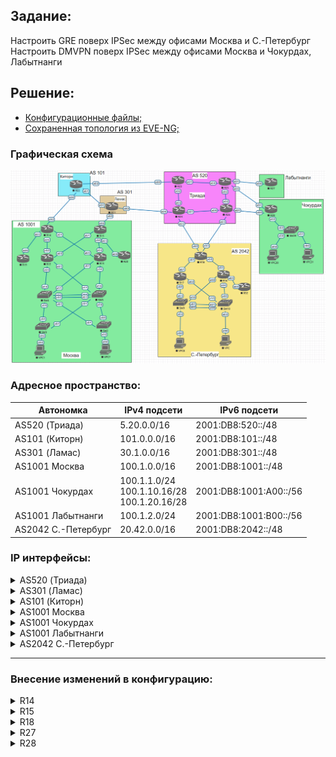 ## Задание:

Настроить GRE поверх IPSec между офисами Москва и С.-Петербург
<br>
Настроить DMVPN поверх IPSec между офисами Москва и Чокурдах, Лабытнанги

##  Решение:

- [Конфигурационные файлы;](configs/)
- [Сохраненная топология из EVE-NG;](eve-ng_lab_IPSec.zip)

### Графическая схема

![](Topology.PNG)

### Адресное пространство:

| **Автономка**       | **IPv4 подсети**                                 | **IPv6 подсети**       |
|---------------------|--------------------------------------------------|------------------------|
| AS520 (Триада)      | 5.20.0.0/16                                      | 2001:DB8:520::/48      |
| AS101 (Киторн)      | 101.0.0.0/16                                     | 2001:DB8:101::/48      |
| AS301 (Ламас)       | 30.1.0.0/16                                      | 2001:DB8:301::/48      |
| AS1001 Москва       | 100.1.0.0/16                                     | 2001:DB8:1001::/48     |
| AS1001 Чокурдах     | 100.1.1.0/24<br>100.1.10.16/28<br>100.1.20.16/28 | 2001:DB8:1001:A00::/56 |
| AS1001 Лабытнанги   | 100.1.2.0/24                                     | 2001:DB8:1001:B00::/56 |
| AS2042 С.-Петербург | 20.42.0.0/16                                     | 2001:DB8:2042::/48     |

### IP интерфейсы:

<details>
  <summary>AS520 (Триада)</summary>

| **Device** |            **Interface**            |                                **IPv4 Address**                                |                                                                                **IPv6 Address**                                                                        |
|:----------:|:-----------------------------------:|:------------------------------------------------------------------------------:|:----------------------------------------------------------------------------------------------------------------------------------------------------------------------:|
|   **R23**  |     Lo1<br>e0/0<br>e0/1<br>e0/2     |         5.20.0.23/32<br>5.20.23.0/31<br>172.16.1.0/31<br>172.16.1.2/31         |                                            2001:DB8:520::23/128<br>FE80::23 link-local<br>FE80::23 link-local<br>FE80::23 link-local                                   |
|   **R24**  | Lo1<br>e0/0<br>e0/1<br>e0/2<br>e0/3 | 5.20.0.24/32<br>5.20.24.0/31<br>172.16.1.4/31<br>172.16.1.3/31<br>5.20.24.2/31 | 2001:DB8:520::24/128<br>FE80::24 link-local, 2001:DB8:520:24E0::24/112<br>FE80::24 link-local<br>FE80::24 link-local<br>FE80::24 link-local, 2001:DB8:520:24E3::24/112 |
|   **R25**  | Lo1<br>e0/0<br>e0/1<br>e0/2<br>e0/3 | 5.20.0.25/32<br>172.16.1.1/31<br>5.20.25.0/31<br>172.16.1.6/31<br>5.20.25.2/31 |                                2001:DB8:520::25/128<br>FE80::25 link-local<br>FE80::25 link-local<br>FE80::25 link-local<br>FE80::25 link-local                        |
|   **R26**  | Lo1<br>e0/0<br>e0/1<br>e0/2<br>e0/3 | 5.20.0.26/32<br>172.16.1.5/31<br>5.20.26.0/31<br>172.16.1.7/31<br>5.20.26.2/31 |                 2001:DB8:520::26/128<br>FE80::26 link-local<br>FE80::26 link-local<br>FE80::26 link-local<br>FE80::26 link-local, 2001:DB8:520:26E3::26/112            |
</details>

<details>
  <summary>AS301 (Ламас)</summary>

| **Device** | **Interface**               | **IPv4 Address**                                               | **IPv6 Address**                                                                                                                                                           |
|------------|-----------------------------|----------------------------------------------------------------|----------------------------------------------------------------------------------------------------------------------------------------------------------------------------|
| **R21**    | Lo1<br>e0/0<br>e0/1<br>e0/2 | 30.1.0.21/32<br>30.1.100.0/31<br>172.16.1.0/31<br>5.20.24.1/31 | 2001:DB8:301::21/128<br>FE80::21 link-local, 2001:DB8:301:21E0::21/112<br>FE80::21 link-local, 2001:DB8:301:21E1::21/112<br>FE80::21 link-local, 2001:DB8:520:24E0::21/112 |
</details>

<details>
  <summary>AS101 (Киторн)</summary>

| **Device** | **Interface**               | **IPv4 Address**                                                 | **IPv6 Address**                                                                                                                                |
|------------|-----------------------------|------------------------------------------------------------------|-------------------------------------------------------------------------------------------------------------------------------------------------|
| **R22**    | Lo1<br>e0/0<br>e0/1<br>e0/2 | 101.0.0.22/32<br>101.0.100.0/31<br>172.16.1.1/31<br>5.20.23.1/31 | 2001:DB8:101::22/128<br>FE80::22 link-local, 2001:DB8:101:22E0::22/112<br>FE80::22 link-local, 2001:DB8:301:21E1::22/112<br>FE80::22 link-local |
</details>

<details>
  <summary>AS1001 Москва</summary>

| **Device** | **Interface**                                         | **IPv4 Address**                                                                                                    | **IPv6 Address**                                                                                                                                       |
|------------|-------------------------------------------------------|---------------------------------------------------------------------------------------------------------------------|--------------------------------------------------------------------------------------------------------------------------------------------------------|
| **VPC1**   | eth0                                                  | 192.168.10.2/28 gw 192.168.10.1 (DHCP)                                                                              | 2001:DB8:1001:10::/64 (SLAAC)                                                                                                                          |
| **VPC7**   | eth0                                                  | 192.168.20.2/28 gw 192.168.20.1 (DHCP)                                                                              | 2001:DB8:1001:20::/64 (SLAAC)                                                                                                                          |
| **SW2**    | Lo1<br>e0/0<br>e0/1<br>vlan20                         | 100.1.0.2/32<br>172.16.1.27/31<br>172.16.1.23/31<br>192.168.20.1/28                                                 | 2001:DB8:1001::2/128<br>FE80::2 link-local<br>FE80::2 link-local<br>2001:DB8:1001:20::1/64                                                             |
| **SW3**    | Lo1<br>e0/0<br>e0/1<br>vlan10                         | 100.1.0.3/32<br>172.16.1.21/31<br>172.16.1.29/31<br>192.168.10.1/28                                                 | 2001:DB8:1001::3/128<br>FE80::3 link-local<br>FE80::3 link-local<br>2001:DB8:1001:10::1/64                                                             |
| **SW4**    | Lo1<br>e0/0<br>e0/1<br>e1/0<br>e1/1<br>vlan201        | 100.1.0.4/32<br>172.16.1.20/31<br>172.16.1.22/31<br>172.16.1.13/31<br>172.16.1.19/31<br>172.16.1.24/31              | 2001:DB8:1001::4/128<br>FE80::4 link-local<br>FE80::4 link-local<br>FE80::4 link-local<br>FE80::4 link-local<br>FE80::4 link-local                     |
| **SW5**    | Lo1<br>e0/0<br>e0/1<br>e1/0<br>e1/1<br>vlan201        | 100.1.0.5/32<br>172.16.1.26/31<br>172.16.1.28/31<br>172.16.1.17/31<br>172.16.1.15/31<br>172.16.1.25/31              | 2001:DB8:1001::5/128<br>FE80::5 link-local<br>FE80::5 link-local<br>FE80::5 link-local<br>FE80::5 link-local<br>FE80::5 link-local                     |
| **R12**    | Lo1<br>e0/0<br>e0/1<br>e0/2<br>e0/3                   | 100.1.0.12/32<br>172.16.1.12/31<br>172.16.1.14/31<br>172.16.1.1/31<br>172.16.1.9/31                                 | 2001:DB8:1001::12/128<br>FE80::12 link-local<br>FE80::12 link-local<br>FE80::12 link-local<br>FE80::12 link-local                                      |
| **R13**    | Lo1<br>e0/0<br>e0/1<br>e0/2<br>e0/3                   | 100.1.0.13/32<br>172.16.1.16/31<br>172.16.1.18/31<br>172.16.1.7/31<br>172.16.1.3/31                                 | 2001:DB8:1001::13/128<br>FE80::13 link-local<br>FE80::13 link-local<br>FE80::13 link-local<br>FE80::13 link-local                                      |
| **R14**    | Lo1<br>e0/0<br>e0/1<br>e0/2<br>e0/3<br>Tun0<br>Tun100 | 100.1.0.14/32<br>172.16.1.0/31<br>172.16.1.2/31<br>101.0.100.1/31<br>172.16.1.4/31<br>10.65.0.1/24<br>10.100.0.2/31 | 2001:DB8:1001::14/128<br>FE80::14 link-local<br>FE80::14 link-local<br>FE80::14 link-local, 2001:DB8:101:22E0::14/112<br>FE80::14 link-local<br>-<br>- |
| **R15**    | Lo1<br>e0/0<br>e0/1<br>e0/2<br>e0/3<br>Tun0<br>Tun100 | 100.1.0.15/32<br>172.16.1.6/31<br>172.16.1.8/31<br>30.1.100.1/31<br>172.16.1.10/31<br>10.64.0.1/24<br>10.100.0.0/31 | 2001:DB8:1001::15/128<br>FE80::15 link-local<br>FE80::15 link-local<br>FE80::15 link-local, 2001:DB8:301:21E0::15/112<br>FE80::15 link-local<br>-<br>- |
| **R19**    | Lo1<br>e0/0                                           | 100.1.0.19/32<br>172.16.1.5/31                                                                                      | 2001:DB8:1001::19/128<br>FE80::19 link-local                                                                                                           |
| **R20**    | Lo1<br>e0/0                                           | 100.1.0.20/32<br>172.16.1.11/31                                                                                     | 2001:DB8:1001::20/128<br>FE80::20 link-local                                                                                                           |

</details>

<details>
  <summary>AS1001 Чокурдах</summary>

| **Device** | **Interface**                               | **IPv4 Address**                                                                            | **IPv6 Address**                                                                                     |
|------------|---------------------------------------------|---------------------------------------------------------------------------------------------|------------------------------------------------------------------------------------------------------|
| **VPC30**  | eth0                                        | 192.168.10.2/28 gw 192.168.10.1                                                             | 2001:DB8:1001:A10::/64 (SLAAC)                                                                       |
| **VPC31**  | eth0                                        | 192.168.20.2/28 gw 192.168.20.1                                                             | 2001:DB8:1001:A20::/64 (SLAAC)                                                                       |
| **R28**    | Lo1<br>e0/0<br>e0/1<br>e0/2<br>Tun0<br>Tun1 | 100.1.1.28<br>5.20.26.1/31<br>5.20.25.3/31<br>172.16.1.0/31<br>10.64.0.2/24<br>10.65.0.2/24 | 2001:DB8:1001:AA1::28<br>FE80::28 link-local<br>FE80::28 link-local<br>FE80::28 link-local<br>-<br>- |
| **SW29**   | Lo1<br>e0/2<br>vlan10<br>vlan20             | 100.1.1.29<br>172.16.1.1/31<br>192.168.10.17/28<br>192.168.20.17/28                         | 2001:DB8:1001:AA1::29<br>FE80::29 link-local<br>2001:DB8:1001:A10::1/64<br>2001:DB8:1001:A20::1/64   |

</details>

<details>
  <summary>AS1001 Лабытнанги</summary>

| **Device** | **Interface**               | **IPv4 Address**                                              | **IPv6 Address**                                           |
|------------|-----------------------------|---------------------------------------------------------------|------------------------------------------------------------|
| **R27**    | Lo1<br>e0/0<br>Tun0<br>Tun1 | 100.1.2.27/32<br>5.20.25.1/31<br>10.64.0.3/24<br>10.65.0.3/24 | 2001:DB8:1001:BB2::27/128<br>FE80::27 link-local<br>-<br>- |

</details>

<details>
  <summary>AS2042 С.-Петербург</summary>

| **Device** | **Interface**                                           | **IPv4 Address**                                                                                                  | **IPv6 Address**                                                                                                                                                                  |
|------------|---------------------------------------------------------|-------------------------------------------------------------------------------------------------------------------|-----------------------------------------------------------------------------------------------------------------------------------------------------------------------------------|
| **VPC**    | eth0                                                    | 192.168.10.2/28 gw 192.168.10.1                                                                                   | 2001:DB8:2042:10::/64 (SLAAC)                                                                                                                                                     |
| **VPC8**   | eth0                                                    | 192.168.20.2/28 gw 192.168.20.1                                                                                   | 2001:DB8:2042:20::/64 (SLAAC)                                                                                                                                                     |
| **SW9**    | Lo1<br>e0/3<br>e1/0<br>vlan10<br>vlan251                | 20.42.0.9/32<br>172.16.1.11/31<br>172.16.1.7/31<br>192.168.10.1/28<br>172.16.1.14/31                              | 2001:DB8:2042::9/128<br>FE80::9 link-local<br>FE80::9 link-local<br>2001:DB8:2042:10::1/64<br>FE80::9 link-local                                                                  |
| **SW10**   | Lo1<br>e0/3<br>e1/0<br>vlan20<br>vlan251                | 100.1.0.10/32<br>172.16.1.5/31<br>172.16.1.13/31<br>192.168.20.1/28<br>172.16.1.15/31                             | 2001:DB8:2042::10/128<br>FE80::10 link-local<br>FE80::10 link-local<br>2001:DB8:2042:20::1/64<br>FE80::10 link-local                                                              |
| **R16**    | Lo1<br>e0/0<br>e0/1<br>e0/2<br>e0/3                     | 20.42.0.16/32<br>172.16.1.4/31<br>172.16.1.1/31<br>172.16.1.6/31<br>172.16.1.8/31                                 | 2001:DB8:2042::16/128<br>FE80::16 link-local<br>FE80::16 link-local<br>FE80::16 link-local<br>FE80::16 link-local                                                                 |
| **R17**    | Lo1<br>e0/0<br>e0/1<br>e0/2                             | 20.42.0.17/32<br>172.16.1.10/31<br>172.16.1.3/31<br>172.16.1.12/31                                                | 2001:DB8:2042::17/128<br>FE80::17 link-local<br>FE80::17 link-local<br>FE80::17 link-local                                                                                        |
| **R18**    | Lo1<br>e0/0<br>e0/1<br>e0/2<br>e0/3<br>Tun100<br>Tun101 | 20.42.0.18/32<br>172.16.1.0/31<br>172.16.1.2/31<br>5.20.24.3/31<br>5.20.26.3/31<br>10.100.0.1/31<br>10.100.0.3/31 | 2001:DB8:2042::18/128<br>FE80::18 link-local<br>FE80::18 link-local<br>FE80::18 link-local, 2001:DB8:520:24E3::18/112<br>FE80::18 link-local, 2001:DB8:520:26E3::18/112<br>-<br>- |
| **R32**    | Lo1<br>e0/0                                             | 20.42.0.32/32<br>172.16.1.9/31                                                                                    | 2001:DB8:2042::32/128<br>FE80::32 link-local                                                                                                                                      |

</details>

<hr>

### Внесение изменений в конфигурацию:
<details>
  <summary>R14</summary>
<pre>
!
crypto isakmp policy 10
 encr aes 256
 hash md5
 authentication pre-share
 group 2
crypto isakmp key otusotusotus address 20.42.0.18
crypto isakmp key otusotusotus address 100.1.1.28
crypto isakmp key otusotusotus address 100.1.2.27
!
crypto ipsec transform-set SET esp-aes 256
 mode transport
!
crypto ipsec profile GRE_IPSEC
 set transform-set SET 
!
interface Tunnel0
 ip nhrp network-id 14
 tunnel protection ipsec profile GRE_IPSEC
!
interface Tunnel100
 tunnel protection ipsec profile GRE_IPSEC
!
</pre>
</details>
<details>
  <summary>R15</summary>
<pre>
!
crypto isakmp policy 10
 encr aes 256
 hash md5
 authentication pre-share
 group 2
crypto isakmp key otusotusotus address 20.42.0.18
crypto isakmp key otusotusotus address 100.1.1.28
crypto isakmp key otusotusotus address 100.1.2.27
!
crypto ipsec transform-set SET esp-aes 256
 mode transport
!
crypto ipsec profile GRE_IPSEC
 set transform-set SET 
!
interface Tunnel0
 ip nhrp network-id 15
 tunnel protection ipsec profile GRE_IPSEC
!
interface Tunnel100
 tunnel protection ipsec profile GRE_IPSEC
!
</pre>
</details>

<details>
  <summary>R18</summary>
<pre>
!
crypto isakmp policy 10
 encr aes 256
 hash md5
 authentication pre-share
 group 2
crypto isakmp key otusotusotus address 100.1.0.14
crypto isakmp key otusotusotus address 100.1.0.15
!
crypto ipsec transform-set SET esp-aes 256
 mode transport
!
crypto ipsec profile GRE_IPSEC
 set transform-set SET 
!
interface Tunnel100
 tunnel protection ipsec profile GRE_IPSEC
!
interface Tunnel101
 tunnel protection ipsec profile GRE_IPSEC
!
</pre>
</details>

<details>
  <summary>R27</summary>
<pre>
!
crypto isakmp policy 10
 encr aes 256
 hash md5
 authentication pre-share
 group 2
crypto isakmp key otusotusotus address 100.1.0.14
crypto isakmp key otusotusotus address 100.1.0.15
crypto isakmp key otusotusotus address 100.1.1.28
!
crypto ipsec transform-set SET esp-aes 256
 mode transport
!
crypto ipsec profile GRE_IPSEC
 set transform-set SET 
!
interface Tunnel0
 ip nhrp network-id 15
 tunnel protection ipsec profile GRE_IPSEC
!
interface Tunnel1
 ip nhrp network-id 14
 tunnel protection ipsec profile GRE_IPSEC
!
</pre>
</details>

<details>
  <summary>R28</summary>
<pre>
!
crypto isakmp policy 10
 encr aes 256
 hash md5
 authentication pre-share
 group 2
crypto isakmp key otusotusotus address 100.1.0.14
crypto isakmp key otusotusotus address 100.1.0.15
crypto isakmp key otusotusotus address 100.1.2.27
!
crypto ipsec transform-set SET esp-aes 256
 mode transport
!
crypto ipsec profile GRE_IPSEC
 set transform-set SET 
!
interface Tunnel0
 ip nhrp network-id 15
 tunnel protection ipsec profile GRE_IPSEC
!
interface Tunnel1
 ip nhrp network-id 14
 tunnel protection ipsec profile GRE_IPSEC
!
</pre>
</details>

